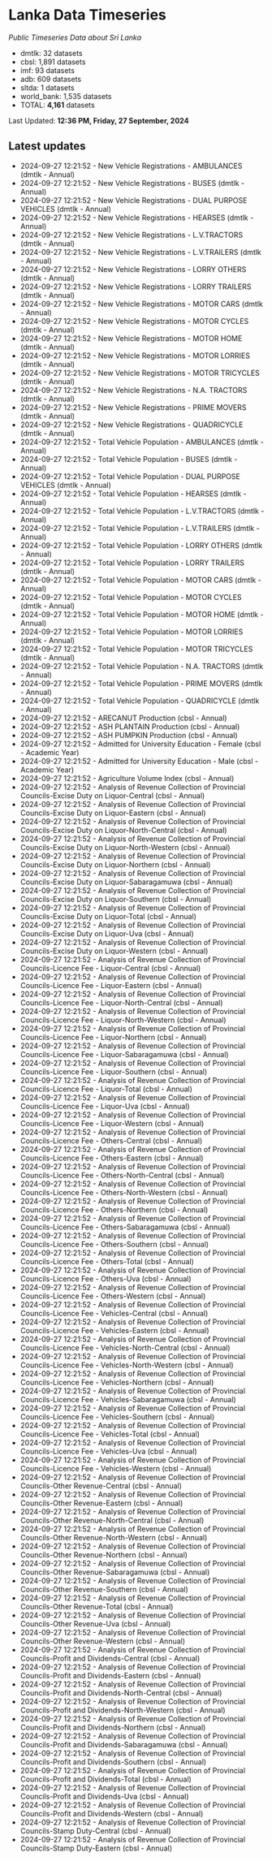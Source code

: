 # Lanka Data Timeseries
*Public Timeseries Data about Sri Lanka*

* dmtlk: 32 datasets
* cbsl: 1,891 datasets
* imf: 93 datasets
* adb: 609 datasets
* sltda: 1 datasets
* world_bank: 1,535 datasets
* TOTAL: **4,161** datasets

Last Updated: **12:36 PM, Friday, 27 September, 2024**

## Latest updates

* 2024-09-27 12:21:52 - New Vehicle Registrations - AMBULANCES (dmtlk - Annual)
* 2024-09-27 12:21:52 - New Vehicle Registrations - BUSES (dmtlk - Annual)
* 2024-09-27 12:21:52 - New Vehicle Registrations - DUAL PURPOSE VEHICLES (dmtlk - Annual)
* 2024-09-27 12:21:52 - New Vehicle Registrations - HEARSES (dmtlk - Annual)
* 2024-09-27 12:21:52 - New Vehicle Registrations - L.V.TRACTORS (dmtlk - Annual)
* 2024-09-27 12:21:52 - New Vehicle Registrations - L.V.TRAILERS (dmtlk - Annual)
* 2024-09-27 12:21:52 - New Vehicle Registrations - LORRY OTHERS (dmtlk - Annual)
* 2024-09-27 12:21:52 - New Vehicle Registrations - LORRY TRAILERS (dmtlk - Annual)
* 2024-09-27 12:21:52 - New Vehicle Registrations - MOTOR CARS (dmtlk - Annual)
* 2024-09-27 12:21:52 - New Vehicle Registrations - MOTOR CYCLES (dmtlk - Annual)
* 2024-09-27 12:21:52 - New Vehicle Registrations - MOTOR HOME (dmtlk - Annual)
* 2024-09-27 12:21:52 - New Vehicle Registrations - MOTOR LORRIES (dmtlk - Annual)
* 2024-09-27 12:21:52 - New Vehicle Registrations - MOTOR TRICYCLES (dmtlk - Annual)
* 2024-09-27 12:21:52 - New Vehicle Registrations - N.A. TRACTORS (dmtlk - Annual)
* 2024-09-27 12:21:52 - New Vehicle Registrations - PRIME MOVERS (dmtlk - Annual)
* 2024-09-27 12:21:52 - New Vehicle Registrations - QUADRICYCLE (dmtlk - Annual)
* 2024-09-27 12:21:52 - Total Vehicle Population - AMBULANCES (dmtlk - Annual)
* 2024-09-27 12:21:52 - Total Vehicle Population - BUSES (dmtlk - Annual)
* 2024-09-27 12:21:52 - Total Vehicle Population - DUAL PURPOSE VEHICLES (dmtlk - Annual)
* 2024-09-27 12:21:52 - Total Vehicle Population - HEARSES (dmtlk - Annual)
* 2024-09-27 12:21:52 - Total Vehicle Population - L.V.TRACTORS (dmtlk - Annual)
* 2024-09-27 12:21:52 - Total Vehicle Population - L.V.TRAILERS (dmtlk - Annual)
* 2024-09-27 12:21:52 - Total Vehicle Population - LORRY OTHERS (dmtlk - Annual)
* 2024-09-27 12:21:52 - Total Vehicle Population - LORRY TRAILERS (dmtlk - Annual)
* 2024-09-27 12:21:52 - Total Vehicle Population - MOTOR CARS (dmtlk - Annual)
* 2024-09-27 12:21:52 - Total Vehicle Population - MOTOR CYCLES (dmtlk - Annual)
* 2024-09-27 12:21:52 - Total Vehicle Population - MOTOR HOME (dmtlk - Annual)
* 2024-09-27 12:21:52 - Total Vehicle Population - MOTOR LORRIES (dmtlk - Annual)
* 2024-09-27 12:21:52 - Total Vehicle Population - MOTOR TRICYCLES (dmtlk - Annual)
* 2024-09-27 12:21:52 - Total Vehicle Population - N.A. TRACTORS (dmtlk - Annual)
* 2024-09-27 12:21:52 - Total Vehicle Population - PRIME MOVERS (dmtlk - Annual)
* 2024-09-27 12:21:52 - Total Vehicle Population - QUADRICYCLE (dmtlk - Annual)
* 2024-09-27 12:21:52 - ARECANUT Production (cbsl - Annual)
* 2024-09-27 12:21:52 - ASH PLANTAIN Production (cbsl - Annual)
* 2024-09-27 12:21:52 - ASH PUMPKIN Production (cbsl - Annual)
* 2024-09-27 12:21:52 - Admitted for University Education - Female (cbsl - Academic Year)
* 2024-09-27 12:21:52 - Admitted for University Education - Male (cbsl - Academic Year)
* 2024-09-27 12:21:52 - Agriculture Volume Index (cbsl - Annual)
* 2024-09-27 12:21:52 - Analysis of Revenue Collection of Provincial Councils-Excise Duty on Liquor-Central (cbsl - Annual)
* 2024-09-27 12:21:52 - Analysis of Revenue Collection of Provincial Councils-Excise Duty on Liquor-Eastern (cbsl - Annual)
* 2024-09-27 12:21:52 - Analysis of Revenue Collection of Provincial Councils-Excise Duty on Liquor-North-Central (cbsl - Annual)
* 2024-09-27 12:21:52 - Analysis of Revenue Collection of Provincial Councils-Excise Duty on Liquor-North-Western (cbsl - Annual)
* 2024-09-27 12:21:52 - Analysis of Revenue Collection of Provincial Councils-Excise Duty on Liquor-Northern (cbsl - Annual)
* 2024-09-27 12:21:52 - Analysis of Revenue Collection of Provincial Councils-Excise Duty on Liquor-Sabaragamuwa (cbsl - Annual)
* 2024-09-27 12:21:52 - Analysis of Revenue Collection of Provincial Councils-Excise Duty on Liquor-Southern (cbsl - Annual)
* 2024-09-27 12:21:52 - Analysis of Revenue Collection of Provincial Councils-Excise Duty on Liquor-Total (cbsl - Annual)
* 2024-09-27 12:21:52 - Analysis of Revenue Collection of Provincial Councils-Excise Duty on Liquor-Uva (cbsl - Annual)
* 2024-09-27 12:21:52 - Analysis of Revenue Collection of Provincial Councils-Excise Duty on Liquor-Western (cbsl - Annual)
* 2024-09-27 12:21:52 - Analysis of Revenue Collection of Provincial Councils-Licence Fee - Liquor-Central (cbsl - Annual)
* 2024-09-27 12:21:52 - Analysis of Revenue Collection of Provincial Councils-Licence Fee - Liquor-Eastern (cbsl - Annual)
* 2024-09-27 12:21:52 - Analysis of Revenue Collection of Provincial Councils-Licence Fee - Liquor-North-Central (cbsl - Annual)
* 2024-09-27 12:21:52 - Analysis of Revenue Collection of Provincial Councils-Licence Fee - Liquor-North-Western (cbsl - Annual)
* 2024-09-27 12:21:52 - Analysis of Revenue Collection of Provincial Councils-Licence Fee - Liquor-Northern (cbsl - Annual)
* 2024-09-27 12:21:52 - Analysis of Revenue Collection of Provincial Councils-Licence Fee - Liquor-Sabaragamuwa (cbsl - Annual)
* 2024-09-27 12:21:52 - Analysis of Revenue Collection of Provincial Councils-Licence Fee - Liquor-Southern (cbsl - Annual)
* 2024-09-27 12:21:52 - Analysis of Revenue Collection of Provincial Councils-Licence Fee - Liquor-Total (cbsl - Annual)
* 2024-09-27 12:21:52 - Analysis of Revenue Collection of Provincial Councils-Licence Fee - Liquor-Uva (cbsl - Annual)
* 2024-09-27 12:21:52 - Analysis of Revenue Collection of Provincial Councils-Licence Fee - Liquor-Western (cbsl - Annual)
* 2024-09-27 12:21:52 - Analysis of Revenue Collection of Provincial Councils-Licence Fee - Others-Central (cbsl - Annual)
* 2024-09-27 12:21:52 - Analysis of Revenue Collection of Provincial Councils-Licence Fee - Others-Eastern (cbsl - Annual)
* 2024-09-27 12:21:52 - Analysis of Revenue Collection of Provincial Councils-Licence Fee - Others-North-Central (cbsl - Annual)
* 2024-09-27 12:21:52 - Analysis of Revenue Collection of Provincial Councils-Licence Fee - Others-North-Western (cbsl - Annual)
* 2024-09-27 12:21:52 - Analysis of Revenue Collection of Provincial Councils-Licence Fee - Others-Northern (cbsl - Annual)
* 2024-09-27 12:21:52 - Analysis of Revenue Collection of Provincial Councils-Licence Fee - Others-Sabaragamuwa (cbsl - Annual)
* 2024-09-27 12:21:52 - Analysis of Revenue Collection of Provincial Councils-Licence Fee - Others-Southern (cbsl - Annual)
* 2024-09-27 12:21:52 - Analysis of Revenue Collection of Provincial Councils-Licence Fee - Others-Total (cbsl - Annual)
* 2024-09-27 12:21:52 - Analysis of Revenue Collection of Provincial Councils-Licence Fee - Others-Uva (cbsl - Annual)
* 2024-09-27 12:21:52 - Analysis of Revenue Collection of Provincial Councils-Licence Fee - Others-Western (cbsl - Annual)
* 2024-09-27 12:21:52 - Analysis of Revenue Collection of Provincial Councils-Licence Fee - Vehicles-Central (cbsl - Annual)
* 2024-09-27 12:21:52 - Analysis of Revenue Collection of Provincial Councils-Licence Fee - Vehicles-Eastern (cbsl - Annual)
* 2024-09-27 12:21:52 - Analysis of Revenue Collection of Provincial Councils-Licence Fee - Vehicles-North-Central (cbsl - Annual)
* 2024-09-27 12:21:52 - Analysis of Revenue Collection of Provincial Councils-Licence Fee - Vehicles-North-Western (cbsl - Annual)
* 2024-09-27 12:21:52 - Analysis of Revenue Collection of Provincial Councils-Licence Fee - Vehicles-Northern (cbsl - Annual)
* 2024-09-27 12:21:52 - Analysis of Revenue Collection of Provincial Councils-Licence Fee - Vehicles-Sabaragamuwa (cbsl - Annual)
* 2024-09-27 12:21:52 - Analysis of Revenue Collection of Provincial Councils-Licence Fee - Vehicles-Southern (cbsl - Annual)
* 2024-09-27 12:21:52 - Analysis of Revenue Collection of Provincial Councils-Licence Fee - Vehicles-Total (cbsl - Annual)
* 2024-09-27 12:21:52 - Analysis of Revenue Collection of Provincial Councils-Licence Fee - Vehicles-Uva (cbsl - Annual)
* 2024-09-27 12:21:52 - Analysis of Revenue Collection of Provincial Councils-Licence Fee - Vehicles-Western (cbsl - Annual)
* 2024-09-27 12:21:52 - Analysis of Revenue Collection of Provincial Councils-Other Revenue-Central (cbsl - Annual)
* 2024-09-27 12:21:52 - Analysis of Revenue Collection of Provincial Councils-Other Revenue-Eastern (cbsl - Annual)
* 2024-09-27 12:21:52 - Analysis of Revenue Collection of Provincial Councils-Other Revenue-North-Central (cbsl - Annual)
* 2024-09-27 12:21:52 - Analysis of Revenue Collection of Provincial Councils-Other Revenue-North-Western (cbsl - Annual)
* 2024-09-27 12:21:52 - Analysis of Revenue Collection of Provincial Councils-Other Revenue-Northern (cbsl - Annual)
* 2024-09-27 12:21:52 - Analysis of Revenue Collection of Provincial Councils-Other Revenue-Sabaragamuwa (cbsl - Annual)
* 2024-09-27 12:21:52 - Analysis of Revenue Collection of Provincial Councils-Other Revenue-Southern (cbsl - Annual)
* 2024-09-27 12:21:52 - Analysis of Revenue Collection of Provincial Councils-Other Revenue-Total (cbsl - Annual)
* 2024-09-27 12:21:52 - Analysis of Revenue Collection of Provincial Councils-Other Revenue-Uva (cbsl - Annual)
* 2024-09-27 12:21:52 - Analysis of Revenue Collection of Provincial Councils-Other Revenue-Western (cbsl - Annual)
* 2024-09-27 12:21:52 - Analysis of Revenue Collection of Provincial Councils-Profit and Dividends-Central (cbsl - Annual)
* 2024-09-27 12:21:52 - Analysis of Revenue Collection of Provincial Councils-Profit and Dividends-Eastern (cbsl - Annual)
* 2024-09-27 12:21:52 - Analysis of Revenue Collection of Provincial Councils-Profit and Dividends-North-Central (cbsl - Annual)
* 2024-09-27 12:21:52 - Analysis of Revenue Collection of Provincial Councils-Profit and Dividends-North-Western (cbsl - Annual)
* 2024-09-27 12:21:52 - Analysis of Revenue Collection of Provincial Councils-Profit and Dividends-Northern (cbsl - Annual)
* 2024-09-27 12:21:52 - Analysis of Revenue Collection of Provincial Councils-Profit and Dividends-Sabaragamuwa (cbsl - Annual)
* 2024-09-27 12:21:52 - Analysis of Revenue Collection of Provincial Councils-Profit and Dividends-Southern (cbsl - Annual)
* 2024-09-27 12:21:52 - Analysis of Revenue Collection of Provincial Councils-Profit and Dividends-Total (cbsl - Annual)
* 2024-09-27 12:21:52 - Analysis of Revenue Collection of Provincial Councils-Profit and Dividends-Uva (cbsl - Annual)
* 2024-09-27 12:21:52 - Analysis of Revenue Collection of Provincial Councils-Profit and Dividends-Western (cbsl - Annual)
* 2024-09-27 12:21:52 - Analysis of Revenue Collection of Provincial Councils-Stamp Duty-Central (cbsl - Annual)
* 2024-09-27 12:21:52 - Analysis of Revenue Collection of Provincial Councils-Stamp Duty-Eastern (cbsl - Annual)
